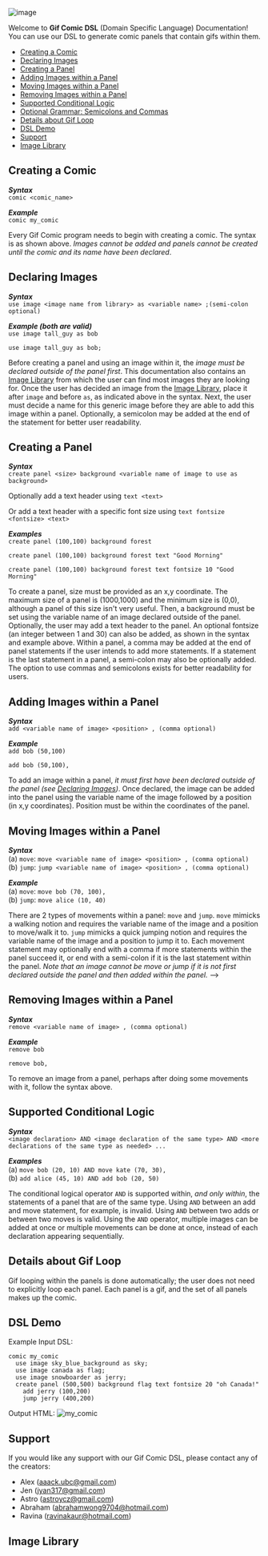 
![image](https://www.pinclipart.com/picdir/big/40-407293_clipart-royalty-free-library-pop-art-comics-book.png)

Welcome to **Gif Comic DSL** (Domain Specific Language) Documentation! You can use our DSL to generate comic panels that contain gifs within them.

* [Creating a Comic](#creating-a-comic)
* [Declaring Images](#declaring-images)
* [Creating a Panel](#creating-a-panel)
* [Adding Images within a Panel](#adding-images-within-a-panel)
* [Moving Images within a Panel](#moving-images-within-a-panel)
* [Removing Images within a Panel](#removing-images-within-a-panel)
* [Supported Conditional Logic](#supported-conditional-logic)
* [Optional Grammar: Semicolons and Commas](#optional-grammar)
* [Details about Gif Loop](#details-about-gif-loop)
* [DSL Demo](#dsl-demo)
* [Support](#support)
* [Image Library](#image-library)


## Creating a Comic

***Syntax*** <br>
`comic <comic_name>`

***Example***<br>
`comic my_comic`

Every Gif Comic program needs to begin with creating a comic. The syntax is as shown above. *Images cannot be added and panels cannot be created until the comic and its name have been declared*.
  

## Declaring Images 

***Syntax***<br>
`use image <image name from library> as <variable name> ;(semi-colon optional)`

***Example (both are valid)***<br>
`use image tall_guy as bob`

`use image tall_guy as bob;`

Before creating a panel and using an image within it, the *image must be declared outside of the panel first*. This documentation also contains an [Image Library](#image-library) from which the user can find most images they are looking for. Once the user has decided an image from the [Image Library](#image-library), place it after `image` and before `as`, as indicated above in the syntax. Next, the user must decide a name for this generic image before they are able to add this image within a panel. Optionally, a semicolon may be added at the end of the statement for better user readability. 


## Creating a Panel

***Syntax***<br>
`create panel <size> background <variable name of image to use as background>`

Optionally add a text header using `text <text>`

Or add a text header with a specific font size using `text fontsize <fontsize> <text>`

***Examples***<br>
`create panel (100,100) background forest`

`create panel (100,100) background forest text "Good Morning"`

`create panel (100,100) background forest text fontsize 10 "Good Morning"`

To create a panel, size must be provided as an x,y coordinate. The maximum size of a panel is (1000,1000) and the minimum size is (0,0), although a panel of this size isn't very useful. Then, a background must be set using the variable name of an image declared outside of the panel. Optionally, the user may add a text header to the panel. An optional fontsize (an integer between 1 and 30) can also be added, as shown in the syntax and example above. Within a panel, a comma may be added at the end of panel statements if the user intends to add more statements. If a statement is the last statement in a panel, a semi-colon may also be optionally added. The option to use commas and semicolons exists for better readability for users.

## Adding Images within a Panel

***Syntax***<br>
`add <variable name of image> <position> , (comma optional)`

***Example***<br>
`add bob (50,100)`

`add bob (50,100),`

To add an image within a panel, *it must first have been declared outside of the panel (see [Declaring Images](#declaring-images))*. Once declared, the image can be added into the panel using the variable name of the image followed by a position (in x,y coordinates). Position must be within the coordinates of the panel.

## Moving Images within a Panel

***Syntax***<br>
(a) `move`: `move <variable name of image> <position> , (comma optional)` <br>
(b) `jump`: `jump <variable name of image> <position> , (comma optional)` <br>

***Example***<br>
(a) `move`: `move bob (70, 100),` <br>
(b) `jump`: `move alice (10, 40)`<br>

There are 2 types of movements within a panel: `move` and `jump`. `move` mimicks a walking notion and requires the variable name of the image and a position to move/walk it to. `jump` mimicks a quick jumping notion and requires the variable name of the image and a position to jump it to. Each movement statement may optionally end with a comma if more statements within the panel succeed it, or end with a semi-colon if it is the last statement within the panel. *Note that an image cannot be move or jump if it is not first declared outside the panel and then added within the panel.*
-->

## Removing Images within a Panel

***Syntax***<br>
`remove <variable name of image> , (comma optional)`

***Example***<br>
`remove bob`

`remove bob,`

To remove an image from a panel, perhaps after doing some movements with it, follow the syntax above. 


## Supported Conditional Logic

***Syntax***<br>
`<image declaration> AND <image declaration of the same type> AND <more declarations of the same type as needed> ...`

***Examples***<br>
(a) `move bob (20, 10) AND move kate (70, 30),` <br>
(b) `add alice (45, 10) AND add bob (20, 50)` <br>

The conditional logical operator `AND` is supported within, *and only within*, the statements of a panel that are of the same type. Using `AND` between an add and move statement, for example, is invalid. Using `AND` between two adds or between two moves is valid. Using the `AND` operator, multiple images can be added at once or multiple movements can be done at once, instead of each declaration appearing sequentially.

## Details about Gif Loop

Gif looping within the panels is done automatically; the user does not need to explicitly loop each panel. Each panel is a gif, and the set of all panels makes up the comic. 


## DSL Demo

Example Input DSL: <!-- this example input can be modified as needed -->
```
comic my_comic
  use image sky_blue_background as sky;
  use image canada as flag;
  use image snowboarder as jerry;
  create panel (500,500) background flag text fontsize 20 "oh Canada!"
    add jerry (100,200)
    jump jerry (400,200)
```

Output HTML: ![my_comic](https://media.github.students.cs.ubc.ca/user/1538/files/c48fdb80-0cdd-11eb-9fc8-4110ac19b554)

## Support

If you would like any support with our Gif Comic DSL, please contact any of the creators: 
* Alex (<aaack.ubc@gmail.com>)
* Jen (<jyan317@gmail.com>)
* Astro (<astroycz@gmail.com>)
* Abraham (<abrahamwong9704@hotmail.com>)
* Ravina (<ravinakaur@hotmail.com>)

## Image Library

<!-- insert image library enum here, mapping the generic term for the image to the actual image itself, is this possible? -->
